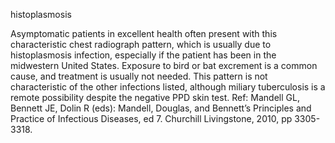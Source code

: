 histoplasmosis

Asymptomatic patients in excellent health often present with this characteristic chest radiograph pattern,
which is usually due to histoplasmosis infection, especially if the patient has been in the midwestern United
States. Exposure to bird or bat excrement is a common cause, and treatment is usually not needed. This
pattern is not characteristic of the other infections listed, although miliary tuberculosis is a remote
possibility despite the negative PPD skin test.
Ref: Mandell GL, Bennett JE, Dolin R (eds): Mandell, Douglas, and Bennett’s Principles and Practice of Infectious Diseases,
ed 7. Churchill Livingstone, 2010, pp 3305-3318.